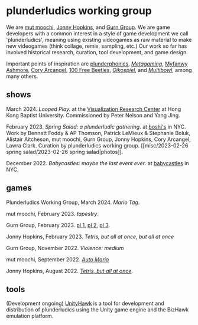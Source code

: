 # plunderludics working group
We are [mut moochi](https://twitter.com/mutmedia), [Jonny Hopkins](https://twitter.com/jwhopkin), and [Gurn Group](https://twitter.com/gurnburial). We are game developers with a common interest in a style of game development we call 'plunderludics', meaning using existing videogames as raw material to make new videogames (think collage, remix, sampling, etc.) Our work so far has involved historical research, curation, tool development, and game design. 

Important points of inspiration are [plunderphonics](https://plunderphonics.com/xhtml/xplunder.html), [*Metagaming*](https://www.upress.umn.edu/book-division/books/metagaming), [Myfanwy Ashmore](https://myfanwy.ca/html/mario.html), [Cory Arcangel](https://coryarcangel.com/things-i-made/2004-003-super-slow-tetris), [100 Free Beetles](https://www.glorioustrainwrecks.com/node/10585), [*Oikospiel*](https://dkoikos.itch.io/oikospiel), and [*Multibowl*](http://www.foddy.net/2016/08/multibowl/), among many others.
## shows

March 2024. *Looped Play.* at the [Visualization Research Center](https://vrc.hkbu.edu.hk/) at Hong Kong Baptist University. Commissioned by Peter Nelson and Yang Jing.

February 2023. *Spring Salad: a plunderludic gathering*. at [boshi's](https://boshis-place.github.io/) in NYC. Work by Bennett Foddy & AP Thomson, Patrick LeMieux & Stephanie Boluk, Alistair Aitcheson, mut moochi, Gurn Group, Jonny Hopkins, Cory Arcangel, Lawra Clark. Curation by plunderludics working group. [[misc/2023-02-26 spring salad/2023-02-26 spring salad|photos]].

December 2022. *Babycastles: maybe the last event ever*. at [babycastles](https://www.babycastles.com/) in NYC.
## games
Plunderludics Working Group, March 2024. *Mario Tag*.

mut moochi, February 2023. *tapestry*.

Gurn Group, February 2023. [pl 1](https://gurnburial.itch.io/pl-1), [pl 2](https://gurnburial.itch.io/pl-2), [pl 3](https://gurnburial.itch.io/pl-3).

Jonny Hopkins, February 2023. *Tetris, but all at once, but all at once*

Gurn Group, November 2022. *Violence: medium*

mut moochi, September 2022. [*Auto Mario*](https://nes.mut.media/goodluck.html)

Jonny Hopkins, August 2022. [*Tetris, but all at once*](https://jwhop.itch.io/tetris-but-all-at-once-public-version).
## tools
(Development ongoing) [UnityHawk](https://github.com/plunderludics/unityhawk) is a tool for development and distribution of plunderludics using the Unity game engine and the BizHawk emulation platform.